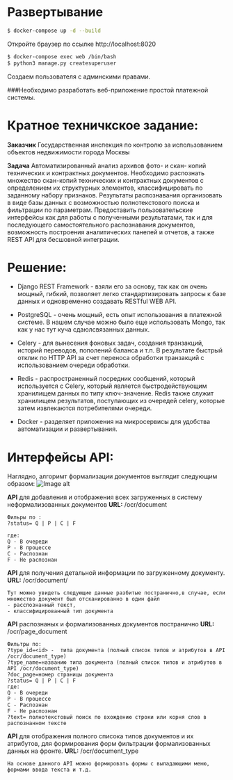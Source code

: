 # Развертывание #
```sh
$ docker-compose up -d --build
```

Откройте браузер по ссылке http://localhost:8020

```sh
$ docker-compose exec web /bin/bash
$ python3 manage.py createsuperuser
```

Создаем пользователя с админскими правами.


###Необходимо разработать веб-приложение простой платежной системы. 
# Кратное техничкское задание: #
**Заказчик** Государственная инспекция по контролю за использованием объектов недвижимости города Москвы

**Задача** Автоматизированный анализ архивов фото- и скан- копий технических и контрактных документов.
Необходимо распознать множество скан-копий технических и контрактных документов с определением их структурных элементов, классифицировать по заданному набору признаков.
Результаты распознавания организовать в виде базы данных с возможностью полнотекcтового поиска и фильтрации по параметрам. 
Предоставить пользовательские интерфейсы как для работы с полученными результатами, так и для последующего самостоятельного распознавания документов, 
возможность построения аналитических панелей и отчетов, а также REST API для бесшовной интеграции.

# Решение: #
+ Django REST Framework - взяли его за основу, так как он  очень мощный, гибкий, позволяет легко
стандартизировать запросы к базе данных и одновременно создавать RESTful WEB API.

+ PostgreSQL - очень мощный, есть опыт использования в платежной системе. В нашем случае можно было еще использовать Mongo, так как у нас тут куча сдаюлсвязанных данных.

+ Celery - для вынесения фоновых задач, создания транзакций, историй переводов, пополений баланса и т.п. В результате быстрый отклик по HTTP API за счет переноса обработки транзакций с использованием очереди обработки.

+ Redis - распространенный посредник сообщений, который используется с Celery, который является быстродействующим хранилищем данных по типу ключ-значение. Redis также служит хранилищем результатов, поступающих из очередей celery, которые затем извлекаются потребителями очереди.

+ Docker - разделяет приложения на микросервисы для удобства автоматизации и развертывания.

# Интерфейсы API: #
Наглядно, алгоримт формализации документов выглядит следующим образом:
![Image alt](https://github.com/{username}/{repository}/raw/{branch}/{path}/document_formalization.png.png)


**API** для добавления и отображения всех загруженных в систему неформализованных документов
**URL:**  /ocr/document
```
Фильры по :
?status= Q | P | C | F 

где:
Q - В очереди
P - В процессе
C - Распознан
F - Не распознан
```

**API** для получения детальной информации по загруженному документу.
**URL:** /ocr/document/<id>
```
Тут можно увидеть следующие данные разбитые постранично,в случае, если множество документ был отсканированно в один файл 
- расспознанный текст,
- классифицированный тип документа 
``` 

**API** распознаных и формализованных документов постранично
**URL:**  /ocr/page_document
```
Фильтры по:
?type_id=<id> -  типа документа (полный список типов и атрибутов в API /ocr/document_type)
?type_name=названию типа документа (полный список типов и атрибутов в API /ocr/document_type)
?doc_page=номер страницы документа
?status= Q | P | C | F 
где:
Q - В очереди
P - В процессе
C - Распознан
F - Не распознан
?text= полнотекстовый поиск по вхождению строки или корня слов в распознанном тексте
```

**API** для отображения полного списока типов документов и их атрибутов, для формирования форм фильтрации формализованных данных на фронте.
**URL:** /ocr/document_type
```
На основе данного API можно формировать формы с выпадающими меню, формами ввода текста и т.д.
```
